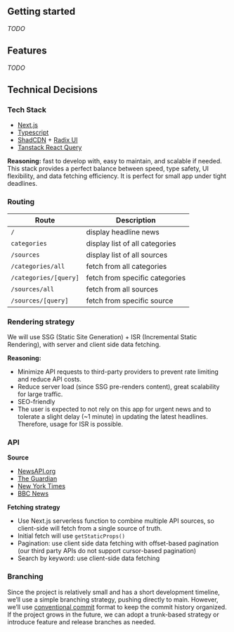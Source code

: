 ## Getting started

_TODO_

## Features

_TODO_

## Technical Decisions

### Tech Stack

- [Next.js](http://nextjs.org/docs/)
- [Typescript](https://www.typescriptlang.org/)
- [ShadCDN](https://ui.shadcn.com/) + [Radix UI](https://www.radix-ui.com/)
- [Tanstack React Query](https://tanstack.com/query/latest)

**Reasoning:** fast to develop with, easy to maintain, and scalable if needed. This stack provides a perfect balance between speed, type safety, UI flexibility, and data fetching efficiency. It is perfect for small app under tight deadlines.

### Routing

| Route                 | Description                    |
| --------------------- | ------------------------------ |
| `/`                   | display headline news          |
| `categories`          | display list of all categories |
| `/sources`            | display list of all sources    |
| `/categories/all`     | fetch from all categories      |
| `/categories/[query]` | fetch from specific categories |
| `/sources/all`        | fetch from all sources         |
| `/sources/[query]`    | fetch from specific source     |

### Rendering strategy

We will use SSG (Static Site Generation) + ISR (Incremental Static Rendering), with server and client side data fetching.

**Reasoning:**

- Minimize API requests to third-party providers to prevent rate limiting and reduce API costs.
- Reduce server load (since SSG pre-renders content), great scalability for large traffic.
- SEO-friendly
- The user is expected to not rely on this app for urgent news and to tolerate a slight delay (~1 minute) in updating the latest headlines. Therefore, usage for ISR is possible.

### API

**Source**

- [NewsAPI.org](https://newsapi.org/docs)
- [The Guardian](https://open-platform.theguardian.com/documentation/)
- [New York Times](https://developer.nytimes.com/apis)
- [BBC News](https://www.bbc.co.uk/developer/technology/apis.html)

**Fetching strategy**

- Use Next.js serverless function to combine multiple API sources, so client-side will fetch from a single source of truth.
- Initial fetch will use `getStaticProps()`
- Pagination: use client side data fetching with offset-based pagination (our third party APIs do not support cursor-based pagination)
- Search by keyword: use client-side data fetching

### Branching

Since the project is relatively small and has a short development timeline, we’ll use a simple branching strategy, pushing directly to main. However, we’ll use [conventional commit](https://www.conventionalcommits.org/en/v1.0.0/) format to keep the commit history organized. If the project grows in the future, we can adopt a trunk-based strategy or introduce feature and release branches as needed.
